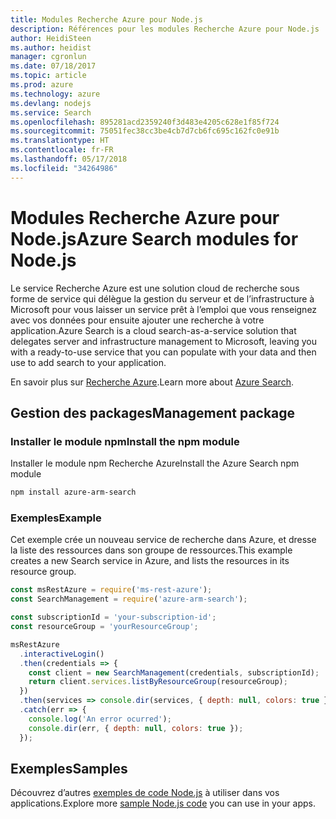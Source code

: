 ```yaml
---
title: Modules Recherche Azure pour Node.js
description: Références pour les modules Recherche Azure pour Node.js
author: HeidiSteen
ms.author: heidist
manager: cgronlun
ms.date: 07/18/2017
ms.topic: article
ms.prod: azure
ms.technology: azure
ms.devlang: nodejs
ms.service: Search
ms.openlocfilehash: 895281acd2359240f3d483e4205c628e1f85f724
ms.sourcegitcommit: 75051fec38cc3be4cb7d7cb6fc695c162fc0e91b
ms.translationtype: HT
ms.contentlocale: fr-FR
ms.lasthandoff: 05/17/2018
ms.locfileid: "34264986"
---
```

# <a name="azure-search-modules-for-nodejs"></a><span data-ttu-id="601e5-103">Modules Recherche Azure pour Node.js</span><span class="sxs-lookup"><span data-stu-id="601e5-103">Azure Search modules for Node.js</span></span>

<span data-ttu-id="601e5-104">Le service Recherche Azure est une solution cloud de recherche sous forme de service qui délègue la gestion du serveur et de l’infrastructure à Microsoft pour vous laisser un service prêt à l’emploi que vous renseignez avec vos données pour ensuite ajouter une recherche à votre application.</span><span class="sxs-lookup"><span data-stu-id="601e5-104">Azure Search is a cloud search-as-a-service solution that delegates server and infrastructure management to Microsoft, leaving you with a ready-to-use service that you can populate with your data and then use to add search to your application.</span></span>

<span data-ttu-id="601e5-105">En savoir plus sur [Recherche Azure](https://docs.microsoft.com/azure/search/search-what-is-azure-search).</span><span class="sxs-lookup"><span data-stu-id="601e5-105">Learn more about [Azure Search](https://docs.microsoft.com/azure/search/search-what-is-azure-search).</span></span>

## <a name="management-package"></a><span data-ttu-id="601e5-106">Gestion des packages</span><span class="sxs-lookup"><span data-stu-id="601e5-106">Management package</span></span>

### <a name="install-the-npm-module"></a><span data-ttu-id="601e5-107">Installer le module npm</span><span class="sxs-lookup"><span data-stu-id="601e5-107">Install the npm module</span></span>

<span data-ttu-id="601e5-108">Installer le module npm Recherche Azure</span><span class="sxs-lookup"><span data-stu-id="601e5-108">Install the Azure Search npm module</span></span>

```bash
npm install azure-arm-search
```

### <a name="example"></a><span data-ttu-id="601e5-109">Exemples</span><span class="sxs-lookup"><span data-stu-id="601e5-109">Example</span></span>

<span data-ttu-id="601e5-110">Cet exemple crée un nouveau service de recherche dans Azure, et dresse la liste des ressources dans son groupe de ressources.</span><span class="sxs-lookup"><span data-stu-id="601e5-110">This example creates a new Search service in Azure, and lists the resources in its resource group.</span></span>

```javascript
const msRestAzure = require('ms-rest-azure');
const SearchManagement = require('azure-arm-search');

const subscriptionId = 'your-subscription-id';
const resourceGroup = 'yourResourceGroup';

msRestAzure
  .interactiveLogin()
  .then(credentials => {
    const client = new SearchManagement(credentials, subscriptionId);
    return client.services.listByResourceGroup(resourceGroup);
  })
  .then(services => console.dir(services, { depth: null, colors: true }))
  .catch(err => {
    console.log('An error ocurred');
    console.dir(err, { depth: null, colors: true });
  });
```

## <a name="samples"></a><span data-ttu-id="601e5-111">Exemples</span><span class="sxs-lookup"><span data-stu-id="601e5-111">Samples</span></span>

<span data-ttu-id="601e5-112">Découvrez d’autres [exemples de code Node.js](https://azure.microsoft.com/resources/samples/?platform=nodejs) à utiliser dans vos applications.</span><span class="sxs-lookup"><span data-stu-id="601e5-112">Explore more [sample Node.js code](https://azure.microsoft.com/resources/samples/?platform=nodejs) you can use in your apps.</span></span>

